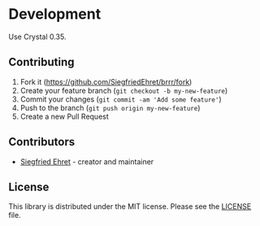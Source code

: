 
# Development

Use Crystal 0.35.

## Contributing

1. Fork it (<https://github.com/SiegfriedEhret/brrr/fork>)
2. Create your feature branch (`git checkout -b my-new-feature`)
3. Commit your changes (`git commit -am 'Add some feature'`)
4. Push to the branch (`git push origin my-new-feature`)
5. Create a new Pull Request

## Contributors

- [Siegfried Ehret](https://github.com/SiegfriedEhret) - creator and maintainer

## License

This library is distributed under the MIT license. Please see the [LICENSE](./LICENSE) file.